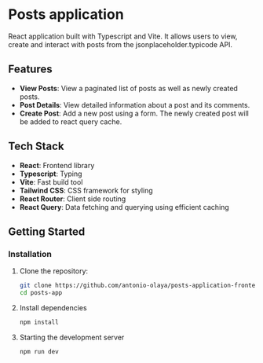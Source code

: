 # Posts application

React application built with Typescript and Vite. It allows users to view, create and interact with posts from the jsonplaceholder.typicode API.

## Features

- **View Posts**: View a paginated list of posts as well as newly created posts.
- **Post Details**: View detailed information about a post and its comments.
- **Create Post**: Add a new post using a form. The newly created post will be added to react query cache.

## Tech Stack
- **React**: Frontend library
- **Typescript**: Typing
- **Vite**: Fast build tool
- **Tailwind CSS**: CSS framework for styling
- **React Router**: Client side routing
- **React Query**: Data fetching and querying using efficient caching

## Getting Started

### Installation

1. Clone the repository:
   ```bash
   git clone https://github.com/antonio-olaya/posts-application-frontend
   cd posts-app
   ```
2. Install dependencies
   ```bash
   npm install
   ```
3. Starting the development server
   ```bash
   npm run dev
   ```
   
